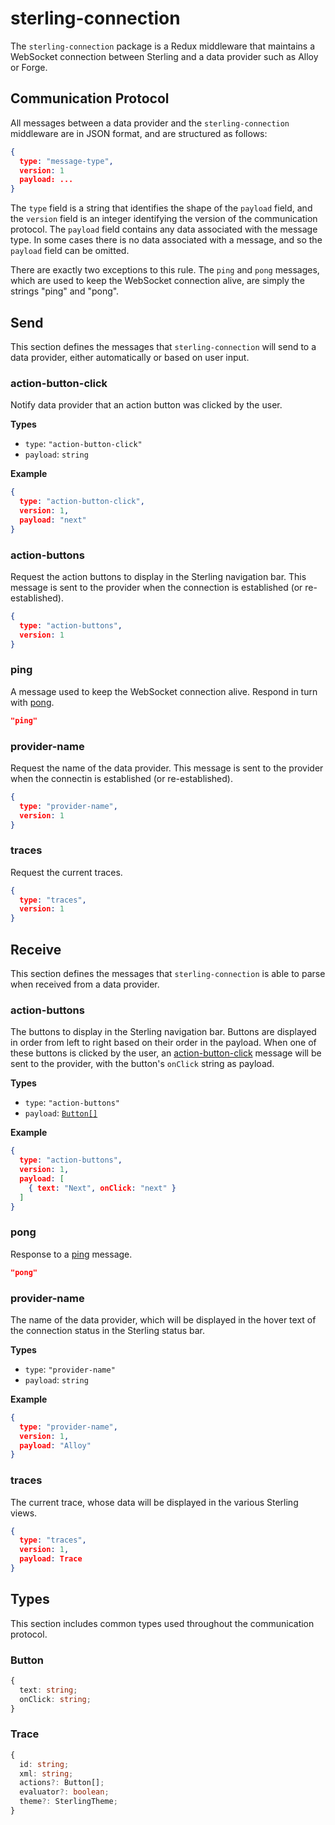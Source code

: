 # sterling-connection

The `sterling-connection` package is a Redux middleware that maintains a
WebSocket connection between Sterling and a data provider such as Alloy or
Forge.

## Communication Protocol

All messages between a data provider and the `sterling-connection` middleware
are in JSON format, and are structured as follows:

```json
{
  type: "message-type",
  version: 1
  payload: ...
}
```

The `type` field is a string that identifies the shape of the `payload` field,
and the `version` field is an integer identifying the version of the
communication protocol. The `payload` field contains any data associated with
the message type. In some cases there is no data associated with a message,
and so the `payload` field can be omitted.

There are exactly two exceptions to this rule. The `ping` and `pong` messages,
which are used to keep the WebSocket connection alive, are simply the strings
"ping" and "pong".

## Send

This section defines the messages that `sterling-connection` will send to a data
provider, either automatically or based on user input.

### action-button-click

Notify data provider that an action button was clicked by the user.

**Types**
* `type`: `"action-button-click"`
* `payload`: `string`

**Example**
```json
{
  type: "action-button-click",
  version: 1,
  payload: "next"
}
```

### action-buttons

Request the action buttons to display in the Sterling navigation bar. This
message is sent to the provider when the connection is established (or
re-established).

```json
{
  type: "action-buttons",
  version: 1
}
```

### ping

A message used to keep the WebSocket connection alive. Respond in turn with
[pong](#pong).

```json
"ping"
```

### provider-name

Request the name of the data provider. This message is sent to the provider
when the connectin is established (or re-established).

```json
{
  type: "provider-name",
  version: 1
}
```

### traces

Request the current traces.

```json
{
  type: "traces",
  version: 1
}
```

## Receive

This section defines the messages that `sterling-connection` is able to parse
when received from a data provider.

### action-buttons

The buttons to display in the Sterling navigation bar. Buttons are displayed in
order from left to right based on their order in the payload. When one of these
buttons is clicked by the user, an [action-button-click](#action-button-click)
message will be sent to the provider, with the button's `onClick` string as
payload.

**Types**
* `type`: `"action-buttons"`
* `payload`: [`Button[]`](#Button)

**Example**
```json
{
  type: "action-buttons",
  version: 1,
  payload: [
    { text: "Next", onClick: "next" }
  ]
}
```

### pong

Response to a [ping](#ping) message.

```json
"pong"
```

### provider-name

The name of the data provider, which will be displayed in the hover text of the
connection status in the Sterling status bar.

**Types**
* `type`: `"provider-name"`
* `payload`: `string`

**Example**

```json
{
  type: "provider-name",
  version: 1,
  payload: "Alloy"
}
```

### traces

The current trace, whose data will be displayed in the various Sterling views.

```json
{
  type: "traces",
  version: 1,
  payload: Trace
}
```

## Types

This section includes common types used throughout the communication protocol.

### Button

```typescript
{
  text: string;
  onClick: string;
}
```

### Trace

```typescript
{
  id: string;
  xml: string;
  actions?: Button[];
  evaluator?: boolean;
  theme?: SterlingTheme;
}
```